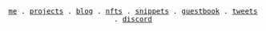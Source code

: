 <p align="center">
  <samp>
    <a href="https://sasi.codes">me</a> .
    <a href="https://sasi.codes/#projects">projects</a> .
    <a href="https://sasi.codes/blog">blog</a> .
    <a href="https://sasi.codes/nfts">nfts</a> .
    <a href="https://sasi.codes/snippets">snippets</a> .
    <a href="https://sasi.codes/guestbook">guestbook</a> .
    <a href="https://twitter.com/sasicodes">tweets</a> .
    <a href="https://sasi.codes/chat">discord</a>
  </samp>
</p>
